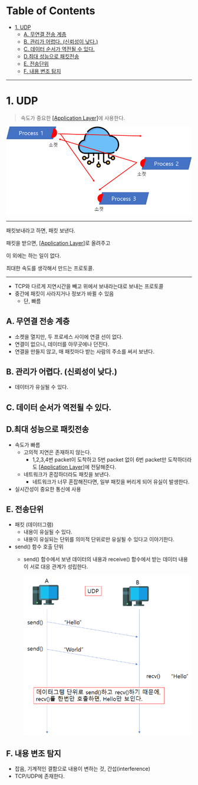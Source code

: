 # Table of Contents

- [1. UDP](#1-udp)
  - [A. 무연결 전송 계층](#a-무연결-전송-계층)
  - [B. 관리가 어렵다. (신뢰성이 낮다.)](#b-관리가-어렵다-신뢰성이-낮다)
  - [C. 데이터 순서가 역전될 수 있다.](#c-데이터-순서가-역전될-수-있다)
  - [D.최대 성능으로 패킷전송](#d최대-성능으로-패킷전송)
  - [E. 전송단위](#e-전송단위)
  - [F. 내용 변조 탐지](#f-내용-변조-탐지)

---

# 1. UDP

> 속도가 중요한 [[Application Layer]](http://github.com/mildsalmon/Study/blob/Network/Network/docs/Application%20Layer.md)에 사용한다.

![](/bin/Network_image/network_2_7.png)

---

패킷보내라고 하면, 패킷 보낸다.

패킷을 받으면, [[Application Layer]](http://github.com/mildsalmon/Study/blob/Network/Network/docs/Application%20Layer.md)로 올려주고

이 외에는 하는 일이 없다.

최대한 속도를 생각해서 만드는 프로토콜.

---

- TCP와 다르게 지연시간을 빼고 위에서 보내라는대로 보내는 프로토콜
- 중간에 패킷이 사라지거나 정보가 바뀔 수 있음
	 - 단, 빠름

## A. 무연결 전송 계층

- 소켓을 열지만, 두 프로세스 사이에 연결 선이 없다.
- 연결이 없으니, 데이터를 아무곳에나 던진다. 
- 연결을 만들지 않고, 매 패킷마다 받는 사람의 주소를 써서 보낸다.


## B. 관리가 어렵다. (신뢰성이 낮다.)

- 데이터가 유실될 수 있다.


## C. 데이터 순서가 역전될 수 있다.

## D.최대 성능으로 패킷전송

- 속도가 빠름
	- 고의적 지연은 존재하지 않는다.
		- 1,2,3,4번 packet이 도착하고 5번 packet 없이 6번 packet만 도착하더라도 [[Application Layer]](http://github.com/mildsalmon/Study/blob/Network/Network/docs/Application%20Layer.md)에 전달해준다.
	- 네트워크가 혼잡하더라도 패킷을 보낸다.
		- 네트워크가 너무 혼잡해진다면, 일부 패킷을 버리게 되어 유실이 발생한다.
- 실시간성이 중요한 통신에 사용

## E. 전송단위

- 패킷 (데이터그램)
	- 내용이 유실될 수 있다.
	- 내용이 유실되는 단위를 의미적 단위로만 유실될 수 있다고 이야기한다.
- send() 함수 호출 단위
	- send() 함수에서 보낸 데이터의 내용과 receive() 함수에서 받는 데이터 내용이 서로 대응 관계가 성립한다.

		![](/bin/Network_image/network_5_15.png)

## F. 내용 변조 탐지

- 잡음, 기계적인 결함으로 내용이 변하는 것, 간섭(interference)
- TCP/UDP에 존재한다.